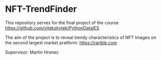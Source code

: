 # NFT-TrendFinder
This repository serves for the final project of the course https://github.com/vitekzkytek/PythonDataIES

The aim of the project is to reveal trendy characteristics of NFT Images on the second largest market pratform: https://rarible.com

Supervisor: Martin Hronec
